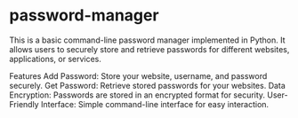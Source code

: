 # password-manager
This is a basic command-line password manager implemented in Python. It allows users to securely store and retrieve passwords for different websites, applications, or services.

Features
Add Password: Store your website, username, and password securely.
Get Password: Retrieve stored passwords for your websites.
Data Encryption: Passwords are stored in an encrypted format for security.
User-Friendly Interface: Simple command-line interface for easy interaction.
